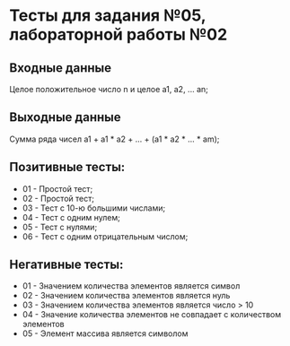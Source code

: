 # Тесты для задания №05, лабораторной работы №02

## Входные данные
Целое положительное число n и целое a1, a2, ... an;

## Выходные данные
Сумма ряда чисел a1 + a1 * a2 + ... + (a1 * a2 * ... * am);

## Позитивные тесты:
- 01 - Простой тест;
- 02 - Простой тест;
- 03 - Тест с 10-ю большими числами;
- 04 - Тест с одним нулем;
- 05 - Тест с нулями;
- 06 - Тест с одним отрицательным числом;

## Негативные тесты:
- 01 - Значением количества элементов является символ
- 02 - Значением количества элементов является нуль
- 03 - Значением количества элементов является число > 10
- 04 - Значение количества элементов не совпадает с количеством элементов
- 05 - Элемент массива является символом
